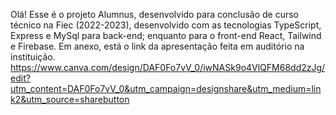 Olá! Esse é o projeto Alumnus, desenvolvido para conclusão de curso técnico na Fiec (2022-2023), desenvolvido com as tecnologias TypeScript, Express e
MySql para back-end; enquanto para o front-end React, Tailwind e Firebase.
Em anexo, está o link da apresentação feita em auditório na instituição.
https://www.canva.com/design/DAF0Fo7vV_0/iwNASk9o4VlQFM68dd2zJg/edit?utm_content=DAF0Fo7vV_0&utm_campaign=designshare&utm_medium=link2&utm_source=sharebutton
